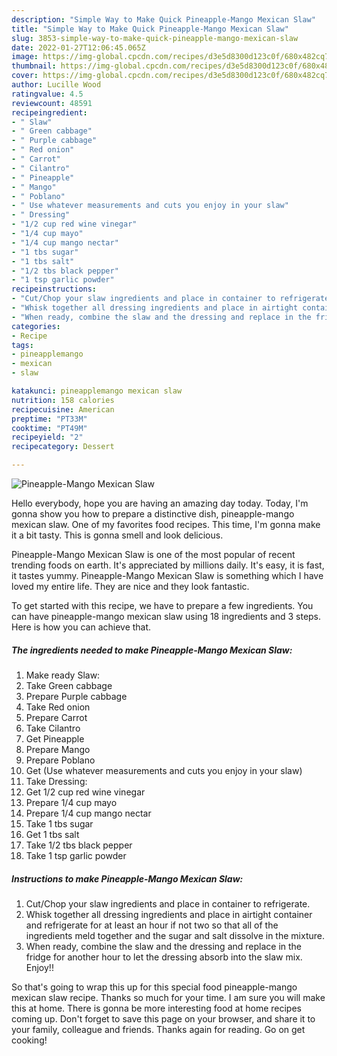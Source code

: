 ```yaml
---
description: "Simple Way to Make Quick Pineapple-Mango Mexican Slaw"
title: "Simple Way to Make Quick Pineapple-Mango Mexican Slaw"
slug: 3853-simple-way-to-make-quick-pineapple-mango-mexican-slaw
date: 2022-01-27T12:06:45.065Z
image: https://img-global.cpcdn.com/recipes/d3e5d8300d123c0f/680x482cq70/pineapple-mango-mexican-slaw-recipe-main-photo.jpg
thumbnail: https://img-global.cpcdn.com/recipes/d3e5d8300d123c0f/680x482cq70/pineapple-mango-mexican-slaw-recipe-main-photo.jpg
cover: https://img-global.cpcdn.com/recipes/d3e5d8300d123c0f/680x482cq70/pineapple-mango-mexican-slaw-recipe-main-photo.jpg
author: Lucille Wood
ratingvalue: 4.5
reviewcount: 48591
recipeingredient:
- " Slaw"
- " Green cabbage"
- " Purple cabbage"
- " Red onion"
- " Carrot"
- " Cilantro"
- " Pineapple"
- " Mango"
- " Poblano"
- " Use whatever measurements and cuts you enjoy in your slaw"
- " Dressing"
- "1/2 cup red wine vinegar"
- "1/4 cup mayo"
- "1/4 cup mango nectar"
- "1 tbs sugar"
- "1 tbs salt"
- "1/2 tbs black pepper"
- "1 tsp garlic powder"
recipeinstructions:
- "Cut/Chop your slaw ingredients and place in container to refrigerate."
- "Whisk together all dressing ingredients and place in airtight container and refrigerate for at least an hour if not two so that all of the ingredients meld together and the sugar and salt dissolve in the mixture."
- "When ready, combine the slaw and the dressing and replace in the fridge for another hour to let the dressing absorb into the slaw mix. Enjoy!!"
categories:
- Recipe
tags:
- pineapplemango
- mexican
- slaw

katakunci: pineapplemango mexican slaw 
nutrition: 158 calories
recipecuisine: American
preptime: "PT33M"
cooktime: "PT49M"
recipeyield: "2"
recipecategory: Dessert

---
```



![Pineapple-Mango Mexican Slaw](https://img-global.cpcdn.com/recipes/d3e5d8300d123c0f/680x482cq70/pineapple-mango-mexican-slaw-recipe-main-photo.jpg)

Hello everybody, hope you are having an amazing day today. Today, I'm gonna show you how to prepare a distinctive dish, pineapple-mango mexican slaw. One of my favorites food recipes. This time, I'm gonna make it a bit tasty. This is gonna smell and look delicious.



Pineapple-Mango Mexican Slaw is one of the most popular of recent trending foods on earth. It's appreciated by millions daily. It's easy, it is fast, it tastes yummy. Pineapple-Mango Mexican Slaw is something which I have loved my entire life. They are nice and they look fantastic.


To get started with this recipe, we have to prepare a few ingredients. You can have pineapple-mango mexican slaw using 18 ingredients and 3 steps. Here is how you can achieve that.

<!--inarticleads1-->

##### The ingredients needed to make Pineapple-Mango Mexican Slaw:

1. Make ready  Slaw:
1. Take  Green cabbage
1. Prepare  Purple cabbage
1. Take  Red onion
1. Prepare  Carrot
1. Take  Cilantro
1. Get  Pineapple
1. Prepare  Mango
1. Prepare  Poblano
1. Get  (Use whatever measurements and cuts you enjoy in your slaw)
1. Take  Dressing:
1. Get 1/2 cup red wine vinegar
1. Prepare 1/4 cup mayo
1. Prepare 1/4 cup mango nectar
1. Take 1 tbs sugar
1. Get 1 tbs salt
1. Take 1/2 tbs black pepper
1. Take 1 tsp garlic powder




<!--inarticleads2-->

##### Instructions to make Pineapple-Mango Mexican Slaw:

1. Cut/Chop your slaw ingredients and place in container to refrigerate.
1. Whisk together all dressing ingredients and place in airtight container and refrigerate for at least an hour if not two so that all of the ingredients meld together and the sugar and salt dissolve in the mixture.
1. When ready, combine the slaw and the dressing and replace in the fridge for another hour to let the dressing absorb into the slaw mix. Enjoy!!




So that's going to wrap this up for this special food pineapple-mango mexican slaw recipe. Thanks so much for your time. I am sure you will make this at home. There is gonna be more interesting food at home recipes coming up. Don't forget to save this page on your browser, and share it to your family, colleague and friends. Thanks again for reading. Go on get cooking!
